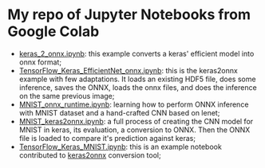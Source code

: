# My repo of Jupyter Notebooks from Google Colab

- [keras_2_onnx.ipynb](./keras_2_onnx.ipynb): this example converts a keras' efficient model into onnx format;
- [TensorFlow_Keras_EfficientNet_onnx.ipynb](./TensorFlow_Keras_EfficientNet_onnx.ipynb): this is the keras2onnx example with few adaptations. It loads an existing HDF5 file, does some inference, saves the ONNX, loads the onnx files, and does the inference on the same previous image;
- [MNIST_onnx_runtime.ipynb](./MNIST_onnx_runtime.ipynb): learning how to perform ONNX inference with MNIST dataset and a hand-crafted CNN based on lenet;
- [MNIST_keras2onnx.ipynb](./MNIST_keras2onnx.ipynb): a full process of creating the CNN model for MNIST in keras, its evaluation, a conversion to ONNX. Then the ONNX file is loaded to compare it's prediction against keras;
- [TensorFlow_Keras_MNIST.ipynb](./TensorFlow_Keras_MNIST.ipynb): this is an example notebook contributed to [keras2onnx](https://github.com/onnx/keras-onnx) conversion tool;
